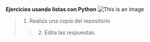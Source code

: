 **Ejercicios usando listas con Python**
![This is an image](https://myoctocat.com/assets/images/base-octocat.svg)
> 1. Realiza una copia del repositorio
>>2. Edita las respuestas.
